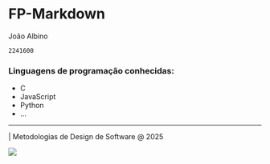 # FP-Markdown

João Albino

`2241600`

### Linguagens de programação conhecidas:

-   C
-   JavaScript
-   Python
-   ...

---

| Metodologias de Design de Software @ 2025

![](https://ead.ipleiria.pt/2024-25/pluginfile.php/1/core_admin/logocompact/300x300/1736865941/logo-ead.png)
